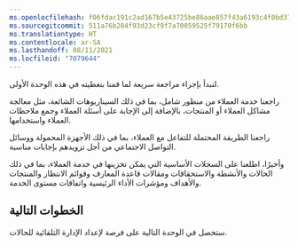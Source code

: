 ```yaml
---
ms.openlocfilehash: f06fdac191c2ad167b5e43725be86aae857f43a6193c4f0bd37af491c58b32b3
ms.sourcegitcommit: 511a76b204f93d23cf9f7a70059525f79170f6bb
ms.translationtype: HT
ms.contentlocale: ar-SA
ms.lasthandoff: 08/11/2021
ms.locfileid: "7079644"
---
```

لنبدأ بإجراء مراجعة سريعة لما قمنا بتغطيته في هذه الوحدة الأولى.

راجعنا خدمة العملاء من منظور شامل، بما في ذلك السيناريوهات الشائعة، مثل معالجة مشاكل العملاء أو المنتجات، بالإضافة إلى الإجابة على أسئلة العملاء وجمع ملاحظات العملاء واستخدامها. 

راجعنا الطريقة المحتملة للتفاعل مع العملاء، بما في ذلك الأجهزة المحمولة ووسائل التواصل الاجتماعي من أجل تزويدهم بإجابات مناسبة.

وأخيرًا، اطلعنا على السجلات الأساسية التي يمكن تخزينها في خدمة العملاء، بما في ذلك الحالات والأنشطة والاستحقاقات ومقالات قاعدة المعارف وقوائم الانتظار والمنتجات والأهداف ومؤشرات الأداء الرئيسية واتفاقات مستوى الخدمة. 

## <a name="next-steps"></a>الخطوات التالية
ستحصل في الوحدة التالية على فرصة لإعداد الإدارة التلقائية للحالات. 